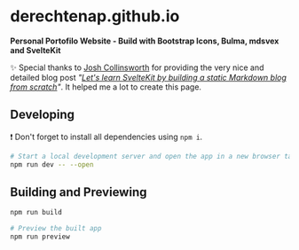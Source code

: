 # derechtenap.github.io

**Personal Portofilo Website - Build with Bootstrap Icons, Bulma, mdsvex and SvelteKit**

:sparkles: Special thanks to [Josh Collinsworth](https://joshcollinsworth.com/) for providing the very nice and detailed blog post _"[Let's learn SvelteKit by building a static Markdown blog from scratch](https://joshcollinsworth.com/blog/build-static-sveltekit-markdown-blog)"_. It helped me a lot to create this page.

## Developing

:heavy_exclamation_mark: Don't forget to install all dependencies using `npm i`.

```bash
# Start a local development server and open the app in a new browser tab
npm run dev -- --open
```

## Building and Previewing

```bash
npm run build

# Preview the built app
npm run preview
```
